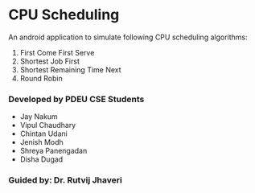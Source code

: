 # CPU Scheduling

An android application to simulate following CPU scheduling algorithms:  
1) First Come First Serve
2) Shortest Job First
3) Shortest Remaining Time Next
4) Round Robin

### Developed by PDEU CSE Students
- Jay Nakum
- Vipul Chaudhary
- Chintan Udani
- Jenish Modh
- Shreya Panengadan
- Disha Dugad

### Guided by: Dr. Rutvij Jhaveri